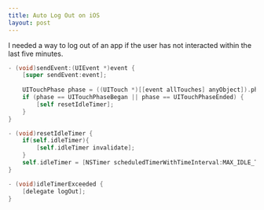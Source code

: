 ```yaml
---
title: Auto Log Out on iOS
layout: post
---
```

I needed a way to log out of an app if the user has not interacted within the last five minutes. 

``` objective-c
- (void)sendEvent:(UIEvent *)event {
    [super sendEvent:event];
    
    UITouchPhase phase = ((UITouch *)[[event allTouches] anyObject]).phase;
    if (phase == UITouchPhaseBegan || phase == UITouchPhaseEnded) {
        [self resetIdleTimer];
    }
}

- (void)resetIdleTimer {
    if(self.idleTimer){
        [self.idleTimer invalidate];
    }
    self.idleTimer = [NSTimer scheduledTimerWithTimeInterval:MAX_IDLE_TIME target:self selector:@selector(idleTimerExceeded) userInfo:nil repeats:NO];
}

- (void)idleTimerExceeded {
    [delegate logOut];
}
```
